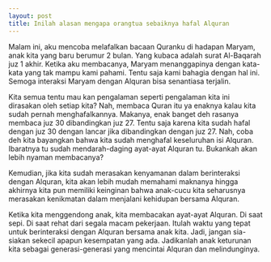 ```yaml
--- 
layout: post
title: Inilah alasan mengapa orangtua sebaiknya hafal Alquran
---
```


Malam ini, aku mencoba melafalkan bacaan Quranku di hadapan Maryam, anak kita yang baru berumur 2 bulan. Yang kubaca adalah surat Al-Baqarah juz 1 akhir. Ketika aku membacanya, Maryam menanggapinya dengan kata-kata yang tak mampu kami pahami. Tentu saja kami bahagia dengan hal ini. Semoga interaksi Maryam dengan Alquran bisa senantiasa terjalin.

Kita semua tentu mau kan pengalaman seperti pengalaman kita ini dirasakan oleh setiap kita? Nah, membaca Quran itu ya enaknya kalau kita sudah pernah menghafalkannya. Makanya, enak banget deh rasanya membaca juz 30 dibandingkan juz 27. Tentu saja karena kita sudah hafal dengan juz 30 dengan lancar jika dibandingkan dengan juz 27. Nah, coba deh kita bayangkan bahwa kita sudah menghafal keseluruhan isi Alquran. Ibaratnya tu sudah mendarah-daging ayat-ayat Alquran tu. Bukankah akan lebih nyaman membacanya?

Kemudian, jika kita sudah merasakan kenyamanan dalam berinteraksi dengan Alquran, kita akan lebih mudah memahami maknanya hingga akhirnya kita pun memiliki keinginan bahwa anak-cucu kita seharusnya merasakan kenikmatan dalam menjalani kehidupan bersama Alquran.

Ketika kita menggendong anak, kita membacakan ayat-ayat Alquran. Di saat sepi. Di saat rehat dari segala macam pekerjaan. Itulah waktu yang tepat untuk berinteraksi dengan Alquran bersama anak kita. Jadi, jangan sia-siakan sekecil apapun kesempatan yang ada. Jadikanlah anak keturunan kita sebagai generasi-generasi yang mencintai Alquran dan melindunginya.